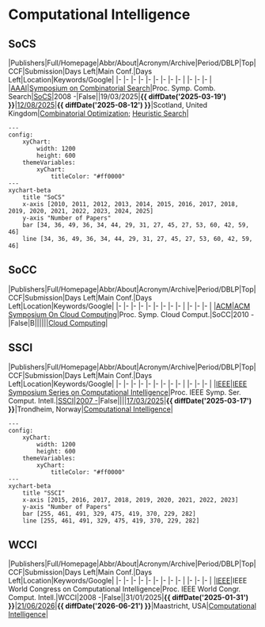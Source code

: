 # Computational Intelligence

## SoCS

|Publishers|Full/Homepage|Abbr/About|Acronym/Archive|Period/DBLP|Top|CCF|Submission|Days Left|Main Conf.|Days Left|Location|Keywords/Google|
|-         |-            |-         |-              |-          |-  |-  |-         |-        |          |-        |-       |-              |
|[AAAI](https://www.aaai.org/)|[Symposium on Combinatorial Search](http://search-conference.org)|Proc. Symp. Comb. Search|[SoCS](https://ojs.aaai.org/index.php/SOCS/issue/archive)|2008 -|False||19/03/2025|**{{ diffDate('2025-03-19') }}**|[12/08/2025](https://socs25.search-conference.org/)|**{{ diffDate('2025-08-12') }}**|Scotland, United Kingdom|[Combinatorial Optimization](https://www.google.com/search?q=Combinatorial+Optimization); [Heuristic Search](https://www.google.com/search?q=Heuristic+Search)|

```mermaid
---
config:
    xyChart:
        width: 1200
        height: 600
    themeVariables:
        xyChart:
            titleColor: "#ff0000"
---
xychart-beta
    title "SoCS"
    x-axis [2010, 2011, 2012, 2013, 2014, 2015, 2016, 2017, 2018, 2019, 2020, 2021, 2022, 2023, 2024, 2025]
    y-axis "Number of Papers"
    bar [34, 36, 49, 36, 34, 44, 29, 31, 27, 45, 27, 53, 60, 42, 59, 46]
    line [34, 36, 49, 36, 34, 44, 29, 31, 27, 45, 27, 53, 60, 42, 59, 46]
```

## SoCC

|Publishers|Full/Homepage|Abbr/About|Acronym/Archive|Period/DBLP|Top|CCF|Submission|Days Left|Main Conf.|Days Left|Location|Keywords/Google|
|-         |-            |-         |-              |-          |-  |-  |-         |-        |          |-        |-       |-              |
|[ACM](https://www.acm.org/)|[ACM Symposium On Cloud Computing](https://acmsocc.org/)|Proc. Symp. Cloud Comput.|SoCC|2010 -|False|B||||||[Cloud Computing](https://www.google.com/search?q=Cloud+Computing)|

## SSCI

|Publishers|Full/Homepage|Abbr/About|Acronym/Archive|Period/DBLP|Top|CCF|Submission|Days Left|Main Conf.|Days Left|Location|Keywords/Google|
|-         |-            |-         |-              |-          |-  |-  |-         |-        |          |-        |-       |-              |
|[IEEE](https://ieeexplore.ieee.org/)|[IEEE Symposium Series on Computational Intelligence](https://ieee-ssci.org/)|Proc. IEEE Symp. Ser. Comput. Intell.|[SSCI](https://ieeexplore.ieee.org/xpl/conhome/1811304/all-proceedings)|[2007 -](https://dblp.org/db/conf/ssci/index.html)|False||||[17/03/2025](https://ieee-ssci.org/)|**{{ diffDate('2025-03-17') }}**|Trondheim, Norway|[Computational Intelligence](https://www.google.com/search?q=Computational+Intelligence)|

```mermaid
---
config:
    xyChart:
        width: 1200
        height: 600
    themeVariables:
        xyChart:
            titleColor: "#ff0000"
---
xychart-beta
    title "SSCI"
    x-axis [2015, 2016, 2017, 2018, 2019, 2020, 2021, 2022, 2023]
    y-axis "Number of Papers"
    bar [255, 461, 491, 329, 475, 419, 370, 229, 282]
    line [255, 461, 491, 329, 475, 419, 370, 229, 282]
```

## WCCI

|Publishers|Full/Homepage|Abbr/About|Acronym/Archive|Period/DBLP|Top|CCF|Submission|Days Left|Main Conf.|Days Left|Location|Keywords/Google|
|-         |-            |-         |-              |-          |-  |-  |-         |-        |          |-        |-       |-              |
|[IEEE](https://ieeexplore.ieee.org/)|IEEE World Congress on Computational Intelligence|Proc. IEEE World Congr. Comput. Intell.|WCCI|2008 -|False||31/01/2025|**{{ diffDate('2025-01-31') }}**|[21/06/2026](https://attend.ieee.org/wcci-2026/)|**{{ diffDate('2026-06-21') }}**|Maastricht, USA|[Computational Intelligence](https://www.google.com/search?q=Computational+Intelligence)|


